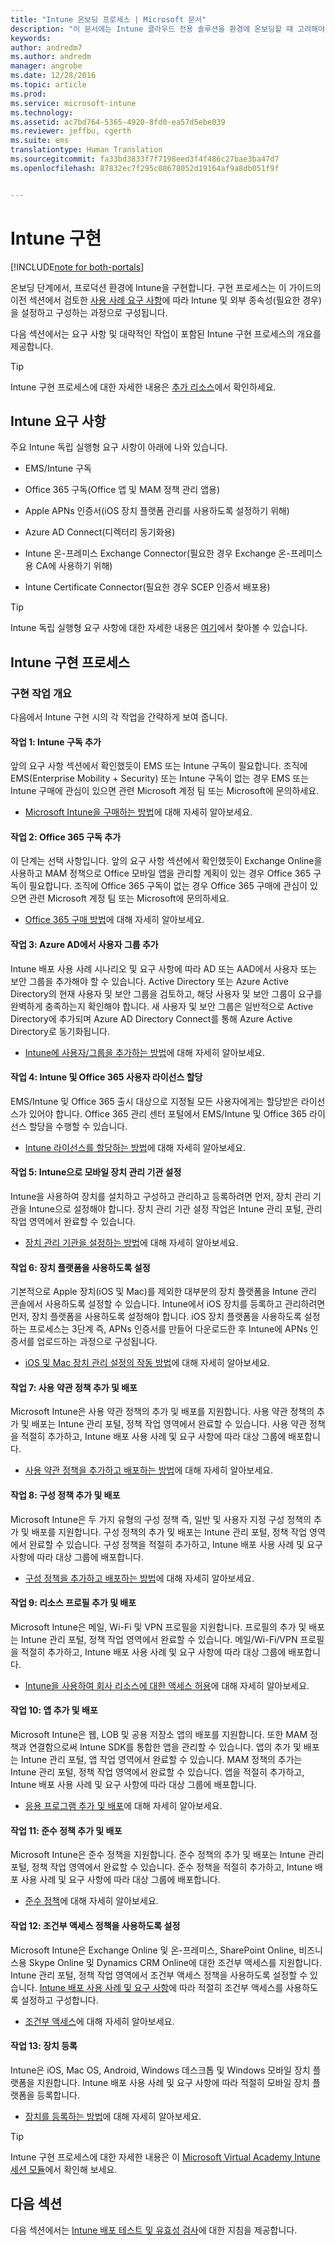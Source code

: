 ```yaml
---
title: "Intune 온보딩 프로세스 | Microsoft 문서"
description: "이 문서에는 Intune 클라우드 전용 솔루션을 환경에 온보딩할 때 고려해야 하는 유용한 모든 세부 정보가 포함되어 있습니다."
keywords: 
author: andredm7
ms.author: andredm
manager: angrobe
ms.date: 12/28/2016
ms.topic: article
ms.prod: 
ms.service: microsoft-intune
ms.technology: 
ms.assetid: ac7bd764-5365-4920-8fd0-ea57d5ebe039
ms.reviewer: jeffbu, cgerth
ms.suite: ems
translationtype: Human Translation
ms.sourcegitcommit: fa33bd3833f7f7198eed3f4f486c27bae3ba47d7
ms.openlocfilehash: 87832ec7f295c08678052d19164af9a8db051f9f


---
```


# <a name="intune-implementation"></a>Intune 구현

[!INCLUDE[note for both-portals](../includes/note-for-both-portals.md)]

온보딩 단계에서, 프로덕션 환경에 Intune을 구현합니다. 구현 프로세스는 이 가이드의 이전 섹션에서 검토한 [사용 사례 요구 사항](section-3-determine-use-case-requirements.md)에 따라 Intune 및 외부 종속성(필요한 경우)을 설정하고 구성하는 과정으로 구성됩니다.

다음 섹션에서는 요구 사항 및 대략적인 작업이 포함된 Intune 구현 프로세스의 개요를 제공합니다.

>[!TIP]
> Intune 구현 프로세스에 대한 자세한 내용은 [추가 리소스](additional-resources.md)에서 확인하세요.

## <a name="intune-requirements"></a>Intune 요구 사항

주요 Intune 독립 실행형 요구 사항이 아래에 나와 있습니다.

-   EMS/Intune 구독

-   Office 365 구독(Office 앱 및 MAM 정책 관리 앱용)

-   Apple APNs 인증서(iOS 장치 플랫폼 관리를 사용하도록 설정하기 위해)

-   Azure AD Connect(디렉터리 동기화용)

-   Intune 온-프레미스 Exchange Connector(필요한 경우 Exchange 온-프레미스용 CA에 사용하기 위해)

-   Intune Certificate Connector(필요한 경우 SCEP 인증서 배포용)

>[!TIP]
> Intune 독립 실행형 요구 사항에 대한 자세한 내용은 [여기](https://docs.microsoft.com/intune/get-started/what-to-know-before-you-start-microsoft-intune)에서 찾아볼 수 있습니다.

## <a name="intune-implementation-process"></a>Intune 구현 프로세스

### <a name="overview-of-implementation-tasks"></a>구현 작업 개요

다음에서 Intune 구현 시의 각 작업을 간략하게 보여 줍니다.

#### <a name="task-1-add-intune-subscription"></a>작업 1: Intune 구독 추가

앞의 요구 사항 섹션에서 확인했듯이 EMS 또는 Intune 구독이 필요합니다. 조직에 EMS(Enterprise Mobility + Security) 또는 Intune 구독이 없는 경우 EMS 또는 Intune 구매에 관심이 있으면 관련 Microsoft 계정 팀 또는 Microsoft에 문의하세요.

-   [Microsoft Intune을 구매하는 방법](https://www.microsoft.com/en-us/cloud-platform/microsoft-intune-pricing)에 대해 자세히 알아보세요.

#### <a name="task-2-add-office-365-subscription"></a>작업 2: Office 365 구독 추가

이 단계는 선택 사항입니다. 앞의 요구 사항 섹션에서 확인했듯이 Exchange Online을 사용하고 MAM 정책으로 Office 모바일 앱을 관리할 계획이 있는 경우 Office 365 구독이 필요합니다. 조직에 Office 365 구독이 없는 경우 Office 365 구매에 관심이 있으면 관련 Microsoft 계정 팀 또는 Microsoft에 문의하세요.

-   [Office 365 구매 방법](https://products.office.com/business/compare-office-365-for-business-plans)에 대해 자세히 알아보세요.

#### <a name="task-3-add-users-groups-in-azure-ad"></a>작업 3: Azure AD에서 사용자 그룹 추가

Intune 배포 사용 사례 시나리오 및 요구 사항에 따라 AD 또는 AAD에서 사용자 또는 보안 그룹을 추가해야 할 수 있습니다. Active Directory 또는 Azure Active Directory의 현재 사용자 및 보안 그룹을 검토하고, 해당 사용자 및 보안 그룹이 요구를 완벽하게 충족하는지 확인해야 합니다. 새 사용자 및 보안 그룹은 일반적으로 Active Directory에 추가되며 Azure AD Directory Connect를 통해 Azure Active Directory로 동기화됩니다.

-   [Intune에 사용자/그룹을 추가하는 방법](https://docs.microsoft.com/intune/get-started/start-with-a-paid-subscription-to-microsoft-intune-step-3)에 대해 자세히 알아보세요.

#### <a name="task-4-assign-intune-and-office-365-user-licenses"></a>작업 4: Intune 및 Office 365 사용자 라이선스 할당

EMS/Intune 및 Office 365 출시 대상으로 지정될 모든 사용자에게는 할당받은 라이선스가 있어야 합니다. Office 365 관리 센터 포털에서 EMS/Intune 및 Office 365 라이선스 할당을 수행할 수 있습니다.

-   [Intune 라이선스를 할당하는 방법](https://docs.microsoft.com/intune/get-started/start-with-a-paid-subscription-to-microsoft-intune-step-4)에 대해 자세히 알아보세요.

#### <a name="task-5-set-mobile-device-management-authority-to-intune"></a>작업 5: Intune으로 모바일 장치 관리 기관 설정

Intune을 사용하여 장치를 설치하고 구성하고 관리하고 등록하려면 먼저, 장치 관리 기관을 Intune으로 설정해야 합니다. 장치 관리 기관 설정 작업은 Intune 관리 포털, 관리 작업 영역에서 완료할 수 있습니다.

-   [장치 관리 기관을 설정하는 방법](https://docs.microsoft.com/intune/deploy-use/prerequisites-for-enrollment#step-2-set-mdm-authority)에 대해 자세히 알아보세요.

#### <a name="task-6-enable-device-platforms"></a>작업 6: 장치 플랫폼을 사용하도록 설정

기본적으로 Apple 장치(iOS 및 Mac)를 제외한 대부분의 장치 플랫폼을 Intune 관리 콘솔에서 사용하도록 설정할 수 있습니다. Intune에서 iOS 장치를 등록하고 관리하려면 먼저, 장치 플랫폼을 사용하도록 설정해야 합니다. iOS 장치 플랫폼을 사용하도록 설정하는 프로세스는 3단계 즉, APNs 인증서를 만들어 다운로드한 후 Intune에 APNs 인증서를 업로드하는 과정으로 구성됩니다.

-   [iOS 및 Mac 장치 관리 설정의 작동 방법](https://docs.microsoft.com/intune/deploy-use/set-up-ios-and-mac-management-with-microsoft-intune)에 대해 자세히 알아보세요.

#### <a name="task-7-add-and-deploy-terms-and-conditions-policies"></a>작업 7: 사용 약관 정책 추가 및 배포

Microsoft Intune은 사용 약관 정책의 추가 및 배포를 지원합니다. 사용 약관 정책의 추가 및 배포는 Intune 관리 포털, 정책 작업 영역에서 완료할 수 있습니다. 사용 약관 정책을 적절히 추가하고, Intune 배포 사용 사례 및 요구 사항에 따라 대상 그룹에 배포합니다.

-   [사용 약관 정책을 추가하고 배포하는 방법](https://docs.microsoft.com/intune/deploy-use/terms-and-condition-policy-settings-in-microsoft-intune)에 대해 자세히 알아보세요.

#### <a name="task-8-add-and-deploy-configuration-policies"></a>작업 8: 구성 정책 추가 및 배포

Microsoft Intune은 두 가지 유형의 구성 정책 즉, 일반 및 사용자 지정 구성 정책의 추가 및 배포를 지원합니다. 구성 정책의 추가 및 배포는 Intune 관리 포털, 정책 작업 영역에서 완료할 수 있습니다. 구성 정책을 적절히 추가하고, Intune 배포 사용 사례 및 요구 사항에 따라 대상 그룹에 배포합니다.

-   [구성 정책을 추가하고 배포하는 방법](https://docs.microsoft.com/intune/deploy-use/manage-settings-and-features-on-your-devices-with-microsoft-intune-policies)에 대해 자세히 알아보세요.

#### <a name="task-9-add-and-deploy-resource-profiles"></a>작업 9: 리소스 프로필 추가 및 배포

Microsoft Intune은 메일, Wi-Fi 및 VPN 프로필을 지원합니다. 프로필의 추가 및 배포는 Intune 관리 포털, 정책 작업 영역에서 완료할 수 있습니다. 메일/Wi-Fi/VPN 프로필을 적절히 추가하고, Intune 배포 사용 사례 및 요구 사항에 따라 대상 그룹에 배포합니다.

-   [Intune을 사용하여 회사 리소스에 대한 액세스 허용](https://docs.microsoft.com/intune/deploy-use/enable-access-to-company-resources-with-microsoft-intune)에 대해 자세히 알아보세요.

#### <a name="task-10-add-and-deploy-apps"></a>작업 10: 앱 추가 및 배포

Microsoft Intune은 웹, LOB 및 공용 저장소 앱의 배포를 지원합니다. 또한 MAM 정책과 연결함으로써 Intune SDK를 통합한 앱을 관리할 수 있습니다. 앱의 추가 및 배포는 Intune 관리 포털, 앱 작업 영역에서 완료할 수 있습니다. MAM 정책의 추가는 Intune 관리 포털, 정책 작업 영역에서 완료할 수 있습니다. 앱을 적절히 추가하고, Intune 배포 사용 사례 및 요구 사항에 따라 대상 그룹에 배포합니다.

-   [응용 프로그램 추가 및 배포](https://docs.microsoft.com/en-us/intune/deploy-use/deploy-apps)에 대해 자세히 알아보세요.

#### <a name="task-11-add-and-deploy-compliance-policies"></a>작업 11: 준수 정책 추가 및 배포

Microsoft Intune은 준수 정책을 지원합니다. 준수 정책의 추가 및 배포는 Intune 관리 포털, 정책 작업 영역에서 완료할 수 있습니다. 준수 정책을 적절히 추가하고, Intune 배포 사용 사례 및 요구 사항에 따라 대상 그룹에 배포합니다.

-   [준수 정책](https://docs.microsoft.com/intune/deploy-use/introduction-to-device-compliance-policies-in-microsoft-intune)에 대해 자세히 알아보세요.

#### <a name="task-12-enable-conditional-access-policies"></a>작업 12: 조건부 액세스 정책을 사용하도록 설정

Microsoft Intune은 Exchange Online 및 온-프레미스, SharePoint Online, 비즈니스용 Skype Online 및 Dynamics CRM Online에 대한 조건부 액세스를 지원합니다. Intune 관리 포털, 정책 작업 영역에서 조건부 액세스 정책을 사용하도록 설정할 수 있습니다. [Intune 배포 사용 사례 및 요구 사항](section-3-determine-use-case-requirements.md)에 따라 적절히 조건부 액세스를 사용하도록 설정하고 구성합니다.

-   [조건부 액세스](https://docs.microsoft.com/intune/deploy-use/restrict-access-to-email-and-o365-services-with-microsoft-intune)에 대해 자세히 알아보세요.

#### <a name="task-13-enroll-devices"></a>작업 13: 장치 등록

Intune은 iOS, Mac OS, Android, Windows 데스크톱 및 Windows 모바일 장치 플랫폼을 지원합니다. Intune 배포 사용 사례 및 요구 사항에 따라 적절히 모바일 장치 플랫폼을 등록합니다.

-   [장치를 등록하는 방법](https://docs.microsoft.com/intune/deploy-use/enroll-devices-in-microsoft-intune)에 대해 자세히 알아보세요.

>[!TIP]
> Intune 구현 프로세스에 대한 자세한 내용은 이 [Microsoft Virtual Academy Intune 세션 모듈](https://mva.microsoft.com/training-courses/deploying-microsoft-enterprise-mobility-suite-16408?l=PPWNoZxvD_1404778676)에서 확인해 보세요.

## <a name="next-section"></a>다음 섹션

다음 섹션에서는 [Intune 배포 테스트 및 유효성 검사](section-9-test-and-validation.md)에 대한 지침을 제공합니다.



<!--HONumber=Dec16_HO5-->


